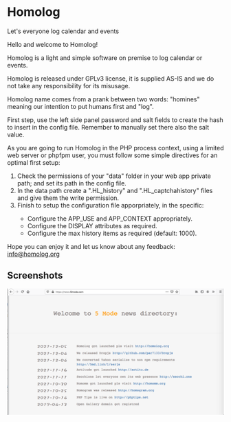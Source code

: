 # Homolog
Let's everyone log calendar and events  
  
Hello and welcome to Homolog!  
  
Homolog is a light and simple software on premise to log calendar or events.  
   
Homolog is released under GPLv3 license, it is supplied AS-IS and we do not take any responsibility for its misusage.  
  
Homolog name comes from a prank between two words: "homines" meaning our intention to put humans first and "log".  
  
First step, use the left side panel password and salt fields to create the hash to insert in the config file. Remember to manually set there also the salt value.  
  
As you are going to run Homolog in the PHP process context, using a limited web server or phpfpm user, you must follow some simple directives for an optimal first setup:  
<ol>
<li>Check the permissions of your "data" folder in your web app private path; and set its path in the config file.</li>
<li>In the data path create a ".HL_history" and ".HL_captchahistory" files and give them the write permission.</li>
<li>Finish to setup the configuration file apporpriately, in the specific:</li>
<ul>
 <li>Configure the APP_USE and APP_CONTEXT appropriately.</li>
 <li>Configure the DISPLAY attributes as required.</li>
 <li>Configure the max history items as required (default: 1000).</li>	      
</ul>
</ol>
   
Hope you can enjoy it and let us know about any feedback: <a href="mailto:info@homolog.org" style="color:#e6d236;">info@homolog.org</a>
  	   
## Screenshots  
	   
 ![Homolog](/HL_res/screenshot1.png)  
